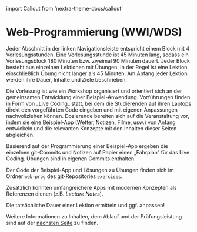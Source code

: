 import Callout from 'nextra-theme-docs/callout'

# Web-Programmierung (WWI/WDS)

Jeder Abschnitt in der linken Navigationsleiste entspricht einem 
Block mit 4 Vorlesungsstunden. Eine Vorlesungsstunde ist 45 Minuten
lang, sodass ein Vorlesungsblock 180 Minuten bzw. zweimal 90 Minuten
dauert. Jeder Block besteht aus einzelnen Lektionen mit Übungen. 
In der Regel ist eine Lektion einschließlich Übung nicht 
länger als 45 Minuten. Am Anfang jeder Lektion werden ihre Dauer, 
Inhalte und Ziele beschrieben.

<Callout>
  Die Vorlesung ist wie ein Workshop organisiert und orientiert
  sich an der gemeinsamen Entwicklung einer Beispiel-Anwendung.
  Vorführungen finden in Form von _Live Coding_ statt, bei dem
  die Studierenden auf ihren Laptops direkt den vorgeführten Code 
  eingeben und mit eigenen Anpassungen nachvollziehen können.
</Callout>

<Callout type="warning" emoji="✅">
  Dozierende bereiten sich auf die Veranstaltung vor, indem sie 
  eine Beispiel-App (Wetter, Notizen, Filme, usw.) von Anfang 
  entwickeln und die relevanten Konzepte mit den Inhalten 
  dieser Seiten abgleichen.

  Basierend auf der Programmierung einer Beispiel-App ergeben die
  einzelnen git-Commits und Notizen auf Papier einen „Fahrplan“
  für das Live Coding. Übungen sind in eigenen Commits enthalten.

  Der Code der Beispiel-App und Lösungen zu Übungen 
  finden sich im Ordner `web-prog` des 
  git-Repositories `exercises`.

  Zusätzlich könnten umfangreichere Apps mit modernen Konzepten
  als Referenzen dienen (z.B. _Lecture Notes_).
</Callout>

<Callout type="error" emoji="‼️">
  Die tatsächliche Dauer einer Lektion ermitteln und ggf. anpassen!
</Callout>

Weitere Informationen zu Inhalten, dem Ablauf und der 
Prüfungsleistung sind auf der [nächsten Seite](web-prog/HTML/intro) 
zu finden.